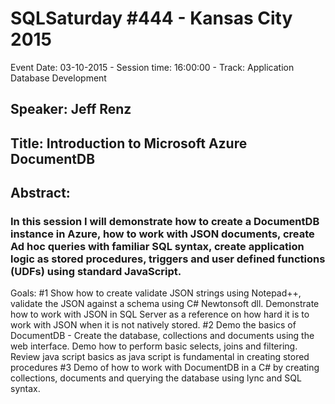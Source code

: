 # SQLSaturday #444 - Kansas City 2015
Event Date: 03-10-2015 - Session time: 16:00:00 - Track: Application  Database Development
## Speaker: Jeff Renz
## Title: Introduction to Microsoft Azure DocumentDB
## Abstract:
### In this session I will demonstrate how to create a DocumentDB instance in Azure, how to work with JSON documents, create Ad hoc queries with familiar SQL syntax, create application logic as stored procedures, triggers and user defined functions (UDFs) using standard JavaScript.
Goals: 
#1 Show how to create validate JSON strings using Notepad++, validate the JSON against a schema using C# Newtonsoft dll. Demonstrate how to work with JSON in SQL Server as a reference on how hard it is to work with JSON when it is not natively stored.
#2 Demo the basics of DocumentDB - Create the database, collections and documents using the web interface.  Demo how to perform basic selects, joins and filtering. Review java script basics as java script is fundamental in creating stored procedures
#3 Demo of how to work with DocumentDB in a C# by creating collections, documents and querying the database using lync and SQL syntax. 


